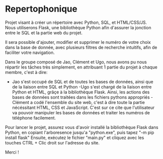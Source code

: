 # Repertophonique
Projet visant à créer un répertoire avec Python, SQL, et HTML/CSS/JS. Nous utiliserons Flask, une bibliothèque Python afin d'assurer la jonction entre le SQL et la partie web du projet. 

Il sera possible d'ajouter, modifier et supprimer le numéro de votre choix dans la base de donnée, avec plusieurs filtres de recherche intuitifs, afin de faciliter votre navigation.

Dans le groupe composé de Jao, Clément et Ugo, nous avons pu nous répartir les tâches très simplement, en attribuant 1 partie du projet à chaque membre, c'est à dire:
- Jao s'est occupé de SQL et de toutes les bases de données, ainsi que de la liaison entre SQL et Python
-Ugo s'est chargé de la liaison entre Python et HTML, grâçe à la bibliothèque Flask. Ainsi, les actions des bases de données sont traitées dans les fichiers pythons appropriés
-Clément a codé l'ensemble du site web, c'est à dire toute la partie nécéssitant HTML, CSS et JavaScript. C'est sur ce cite que l'utilisateur va pouvoir manipuler les bases de données et traiter les numéros de téléphone facilement.

Pour lancer le projet, assurez vous d'avoir installé la bibliothèque Flask dans Python, en copiant l'arboresence jusqu'a "python.exe", puis tapez "-m pip install flask"
Ensuite, exécutez le fichier "main.py" et cliquez avec les touches CTRL + Clic droit sur l'adresse du site.

Merci !

